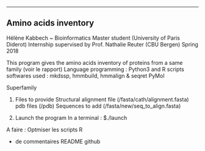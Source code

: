 
----------------------
Amino acids inventory
----------------------

Hélène Kabbech ~ Bioinformatics Master student (University of Paris Diderot)
Internship supervised by Prof. Nathalie Reuter (CBU Bergen)
Spring 2018

This program gives the amino acids inventory of proteins from a same family
(voir le rapport)
Language programming : Python3 and R scripts
softwares used : mkdssp, hmmbuild, hmmalign & seqret
PyMol

Superfamily

1. Files to provide
Structural alignment file (/fasta/cath/alignment.fasta)
pdb files (/pdb)
Sequences to add (/fasta/new/seq_to_align.fasta)

2. Launch the program
In a terminal : $./launch


A faire :
Optmiser les scripts R
+ de commentaires
README
github





